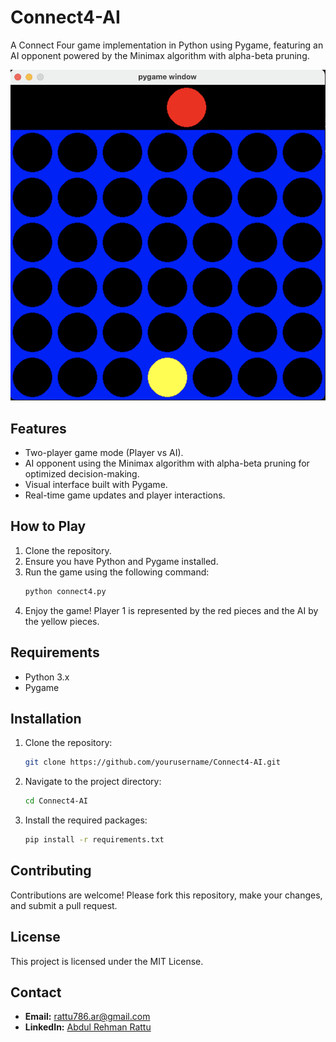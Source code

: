 
# Connect4-AI

A Connect Four game implementation in Python using Pygame, featuring an AI opponent powered by the Minimax algorithm with alpha-beta pruning.

![UI](UI.png)

## Features

- Two-player game mode (Player vs AI).
- AI opponent using the Minimax algorithm with alpha-beta pruning for optimized decision-making.
- Visual interface built with Pygame.
- Real-time game updates and player interactions.

## How to Play

1. Clone the repository.
2. Ensure you have Python and Pygame installed.
3. Run the game using the following command:
   ```bash
   python connect4.py
   ```
4. Enjoy the game! Player 1 is represented by the red pieces and the AI by the yellow pieces.

## Requirements

- Python 3.x
- Pygame

## Installation

1. Clone the repository:
   ```bash
   git clone https://github.com/yourusername/Connect4-AI.git
   ```
2. Navigate to the project directory:
   ```bash
   cd Connect4-AI
   ```
3. Install the required packages:
   ```bash
   pip install -r requirements.txt
   ```

## Contributing

Contributions are welcome! Please fork this repository, make your changes, and submit a pull request.

## License

This project is licensed under the MIT License.

## Contact

- **Email:** rattu786.ar@gmail.com
- **LinkedIn:** [Abdul Rehman Rattu](https://www.linkedin.com/in/abdul-rehman-rattu-395bba237)
